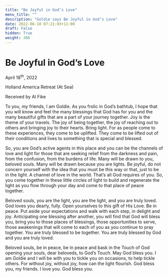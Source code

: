 ```yaml
---
title: "Be Joyful in God’s Love"
menu_title: ""
description: "Goldie says Be Joyful in God’s Love"
date: 2022-06-10 07:21:03+11:00
draft: False
hidden: True
weight: 386
---
```

# Be Joyful in God’s Love

April 18<sup>th</sup>, 2022

Holland America Retreat (At Sea)

Received by Al Fike   



To you, my friends, I am Goldie. As you frolic in God’s bathtub, I hope that you will know and feel the many blessings that God has for you and the many beautiful gifts that are a part of your journey together. Joy is the theme of your travels. The joy of being together, the joy of reaching out to others and bringing joy to their hearts. Bring light. For as people come to these experiences, they come to be uplifted. They come to be lifted out of their conditions and lives to something that is special and blessed. 

So, you are God’s active agents in this place and you can be the channels of love and light for those that are seeking relief from the darkness and pain, from the confusion, from the burdens of life. Many will be drawn to you, beloved souls. Many will be drawn because you are lights. Be joyful, do not concern yourself with the idea that you must be this way or that, just to be in the light. A channel of love in the world. That’s all God requires of you. So, you come together in these little circles of light to build and regenerate the light as you flow through your day and come to that place of peace together. 

Beloved souls, you are the light, you are the light, and you are truly loved. God loves you dearly, fully. Open yourselves to this gift of His Love. Be in peace. Put aside your expectations and walk with each step, in delight and joy. Anticipating one blessing after another, you will find that God will bless you, bring you to those places of blessings, those opportunities to serve, those awakenings that will come to each of you as you continue to pray together. You are truly blessed to be together. You are truly blessed by God and you are truly loved. 

Beloved souls, be in peace, be in peace and bask in the Touch of God opening your souls, dear beloveds, to God’s Touch. May God bless you. I am Goldie and I will be with you to tickle you on occasions, to help tickle others. For without joy, without joy, how can the light flourish. God bless you, my friends. I love you. God bless you.